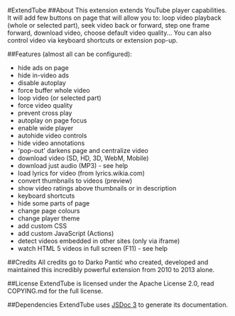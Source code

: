 #ExtendTube
##About
This extension extends YouTube player capabilities. It will add few buttons on page that will allow you to: loop video playback (whole or selected part), seek video back or forward, step one frame forward, download video, choose default video quality... You can also control video via keyboard shortcuts or extension pop-up.

##Features (almost all can be configured):
- hide ads on page
- hide in-video ads
- disable autoplay
- force buffer whole video
- loop video (or selected part)
- force video quality
- prevent cross play
- autoplay on page focus
- enable wide player
- autohide video controls
- hide video annotations
- 'pop-out' darkens page and centralize video
- download video (SD, HD, 3D, WebM, Mobile)
- download just audio (MP3) - see help
- load lyrics for video (from lyrics.wikia.com)
- convert thumbnails to videos (preview)
- show video ratings above thumbnails or in description
- keyboard shortcuts
- hide some parts of page
- change page colours
- change player theme
- add custom CSS
- add custom JavaScript (Actions)
- detect videos embedded in other sites (only via iframe)
- watch HTML 5 videos in full screen (F11) - see help

##Credits
All credits go to Darko Pantić who created, developed and maintained this incredibly powerful extension from 2010 to 2013 alone.

##License
ExtendTube is licensed under the Apache License 2.0, read COPYING.md for the full license.

##Dependencies
ExtendTube uses [JSDoc 3](https://github.com/jsdoc3/jsdoc) to generate its documentation.